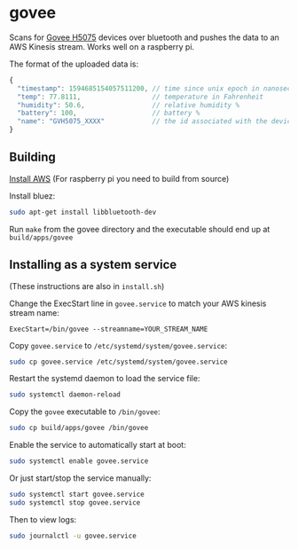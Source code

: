 # govee

Scans for [Govee H5075](https://www.amazon.com/Govee-Temperature-Humidity-Notification-Monitor/dp/B07Y36FWTT) devices over bluetooth and pushes the data to an AWS Kinesis stream. Works well on a raspberry pi.

The format of the uploaded data is:
```javascript
{
  "timestamp": 1594685154057511200, // time since unix epoch in nanoseconds
  "temp": 77.8111,                  // temperature in Fahrenheit
  "humidity": 50.6,                 // relative humidity %
  "battery": 100,                   // battery %
  "name": "GVH5075_XXXX"            // the id associated with the device the measurement is from
}
```

## Building
[Install AWS](https://docs.aws.amazon.com/sdk-for-cpp/v1/developer-guide/setup.html) (For raspberry pi you need to build from source)

Install bluez:
```bash
sudo apt-get install libbluetooth-dev
```

Run `make` from the govee directory and the executable should end up at `build/apps/govee`

## Installing as a system service
(These instructions are also in `install.sh`)

Change the ExecStart line in `govee.service` to match your AWS kinesis stream name:
```
ExecStart=/bin/govee --streamname=YOUR_STREAM_NAME
```

Copy `govee.service` to `/etc/systemd/system/govee.service`:
```bash
sudo cp govee.service /etc/systemd/system/govee.service
```

Restart the systemd daemon to load the service file:
```bash
sudo systemctl daemon-reload
```

Copy the `govee` executable to `/bin/govee`:
```bash
sudo cp build/apps/govee /bin/govee
```

Enable the service to automatically start at boot:
```bash
sudo systemctl enable govee.service
```

Or just start/stop the service manually:
```bash
sudo systemctl start govee.service
sudo systemctl stop govee.service
```

Then to view logs:
```bash
sudo journalctl -u govee.service
```

